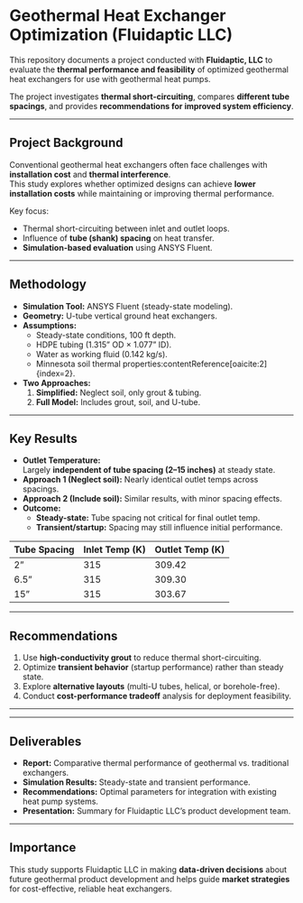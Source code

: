 # Geothermal Heat Exchanger Optimization (Fluidaptic LLC)

This repository documents a project conducted with **Fluidaptic, LLC** to evaluate the **thermal performance and feasibility** of optimized geothermal heat exchangers for use with geothermal heat pumps.  

The project investigates **thermal short-circuiting**, compares **different tube spacings**, and provides **recommendations for improved system efficiency**.

---

##  Project Background
Conventional geothermal heat exchangers often face challenges with **installation cost** and **thermal interference**.  
This study explores whether optimized designs can achieve **lower installation costs** while maintaining or improving thermal performance.

Key focus:
- Thermal short-circuiting between inlet and outlet loops.  
- Influence of **tube (shank) spacing** on heat transfer.  
- **Simulation-based evaluation** using ANSYS Fluent.  

---

##  Methodology
- **Simulation Tool:** ANSYS Fluent (steady-state modeling).  
- **Geometry:** U-tube vertical ground heat exchangers.  
- **Assumptions:**  
  - Steady-state conditions, 100 ft depth.  
  - HDPE tubing (1.315” OD × 1.077” ID).  
  - Water as working fluid (0.142 kg/s).  
  - Minnesota soil thermal properties:contentReference[oaicite:2]{index=2}.  
- **Two Approaches:**  
  1. **Simplified:** Neglect soil, only grout & tubing.  
  2. **Full Model:** Includes grout, soil, and U-tube.  

---

##  Key Results
- **Outlet Temperature:**  
  Largely **independent of tube spacing (2–15 inches)** at steady state.  
- **Approach 1 (Neglect soil):** Nearly identical outlet temps across spacings.  
- **Approach 2 (Include soil):** Similar results, with minor spacing effects.  
- **Outcome:**  
  - **Steady-state:** Tube spacing not critical for final outlet temp.  
  - **Transient/startup:** Spacing may still influence initial performance.  

| Tube Spacing | Inlet Temp (K) | Outlet Temp (K) |
|--------------|---------------|----------------|
| 2”           | 315           | 309.42         |
| 6.5”         | 315           | 309.30         |
| 15”          | 315           | 303.67         |

---

##  Recommendations
1. Use **high-conductivity grout** to reduce thermal short-circuiting.  
2. Optimize **transient behavior** (startup performance) rather than steady state.  
3. Explore **alternative layouts** (multi-U tubes, helical, or borehole-free).  
4. Conduct **cost-performance tradeoff** analysis for deployment feasibility.  

---


---

##  Deliverables
- **Report:** Comparative thermal performance of geothermal vs. traditional exchangers.  
- **Simulation Results:** Steady-state and transient performance.  
- **Recommendations:** Optimal parameters for integration with existing heat pump systems.  
- **Presentation:** Summary for Fluidaptic LLC’s product development team.  

---

##  Importance
This study supports Fluidaptic LLC in making **data-driven decisions** about future geothermal product development and helps guide **market strategies** for cost-effective, reliable heat exchangers.
